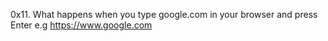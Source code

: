0x11. What happens when you type google.com in your browser and press Enter e.g https://www.google.com
